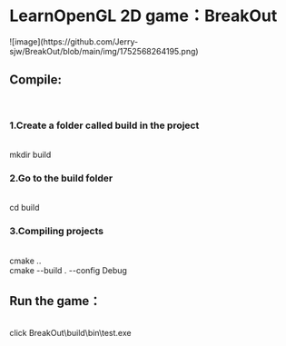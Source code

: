 <h1>LearnOpenGL 2D game：BreakOut</h1>  
![image](https://github.com/Jerry-sjw/BreakOut/blob/main/img/1752568264195.png)
<h2>Compile:</h2><br>
<h3>1.Create a folder called build in the project</h3><br>
  mkdir build<br>
<h3>2.Go to the build folder</h3><br>
  cd build<br>
<h3>3.Compiling projects</h3><br>
  cmake ..<br>
  cmake --build . --config Debug<br>
  
<h2>Run the game：</h2><br>
  click BreakOut\build\bin\test.exe<br>
